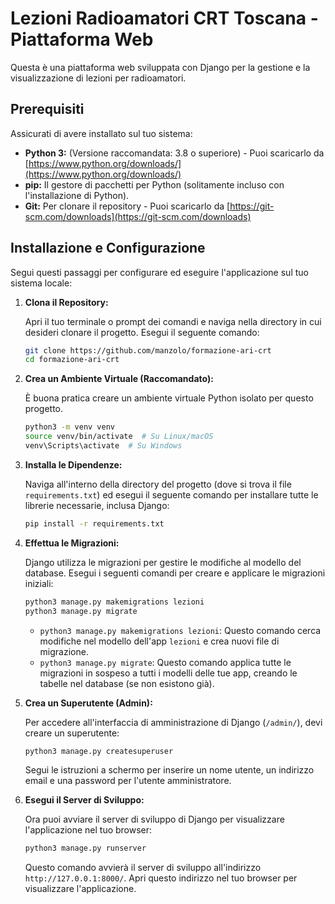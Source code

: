 # Lezioni Radioamatori CRT Toscana - Piattaforma Web

Questa è una piattaforma web sviluppata con Django per la gestione e la visualizzazione di lezioni per radioamatori.

## Prerequisiti

Assicurati di avere installato sul tuo sistema:

* **Python 3:** (Versione raccomandata: 3.8 o superiore) - Puoi scaricarlo da [https://www.python.org/downloads/](https://www.python.org/downloads/)
* **pip:** Il gestore di pacchetti per Python (solitamente incluso con l'installazione di Python).
* **Git:** Per clonare il repository - Puoi scaricarlo da [https://git-scm.com/downloads](https://git-scm.com/downloads)

## Installazione e Configurazione

Segui questi passaggi per configurare ed eseguire l'applicazione sul tuo sistema locale:

1.  **Clona il Repository:**

    Apri il tuo terminale o prompt dei comandi e naviga nella directory in cui desideri clonare il progetto. Esegui il seguente comando:

    ```bash
    git clone https://github.com/manzolo/formazione-ari-crt
    cd formazione-ari-crt
    ```
    
2.  **Crea un Ambiente Virtuale (Raccomandato):**

    È buona pratica creare un ambiente virtuale Python isolato per questo progetto.

    ```bash
    python3 -m venv venv
    source venv/bin/activate  # Su Linux/macOS
    venv\Scripts\activate  # Su Windows
    ```

3.  **Installa le Dipendenze:**

    Naviga all'interno della directory del progetto (dove si trova il file `requirements.txt`) ed esegui il seguente comando per installare tutte le librerie necessarie, inclusa Django:

    ```bash
    pip install -r requirements.txt
    ```

4.  **Effettua le Migrazioni:**

    Django utilizza le migrazioni per gestire le modifiche al modello del database. Esegui i seguenti comandi per creare e applicare le migrazioni iniziali:

    ```bash
    python3 manage.py makemigrations lezioni
    python3 manage.py migrate
    ```

    * `python3 manage.py makemigrations lezioni`: Questo comando cerca modifiche nel modello dell'app `lezioni` e crea nuovi file di migrazione.
    * `python3 manage.py migrate`: Questo comando applica tutte le migrazioni in sospeso a tutti i modelli delle tue app, creando le tabelle nel database (se non esistono già).

5.  **Crea un Superutente (Admin):**

    Per accedere all'interfaccia di amministrazione di Django (`/admin/`), devi creare un superutente:

    ```bash
    python3 manage.py createsuperuser
    ```

    Segui le istruzioni a schermo per inserire un nome utente, un indirizzo email e una password per l'utente amministratore.

6.  **Esegui il Server di Sviluppo:**

    Ora puoi avviare il server di sviluppo di Django per visualizzare l'applicazione nel tuo browser:

    ```bash
    python3 manage.py runserver
    ```

    Questo comando avvierà il server di sviluppo all'indirizzo `http://127.0.0.1:8000/`. Apri questo indirizzo nel tuo browser per visualizzare l'applicazione.
